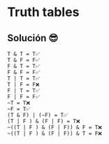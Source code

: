 # Truth tables

## Solución 😎


    T & T = T✅ 
    T & F = F✅ 
    F & T = T✅ 
    F & F = F✅ 
    T | T = T✅ 
    T | F = F❌
    F | T = T✅ 
    F | F = F✅ 
    ~T = T❌
    ~F = T✅ 
    (T & F) | (~F) = T✅ 
    (T | F ) & (F | F) = T❌
    ~((T | F ) & (F | F)) & F = T❌
    ~((T | F ) & (F | F)) & T = F❌

